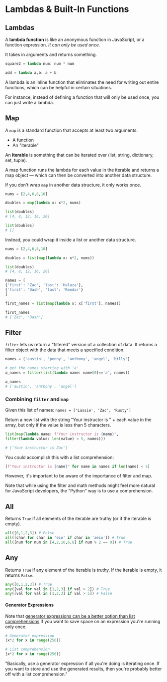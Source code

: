 # Lambdas & Built-In Functions

## Lambdas

A **lambda function** is like an anonymous function in JavaScript, or a function expression. _It can
only be used once._

It takes in arguments and returns something.

```python
square2 = lambda num: num * num

add = lambda a,b: a + b
```

A lambda is an inline function that eliminates the need for writing out entire functions, which can
be helpful in certain situations.

For instance, instead of defining a function that will only be used once, you can just write a
lambda.

## Map

A `map` is a standard function that accepts at least two arguments:

- A function
- An "iterable"

An **iterable** is something that can be iterated over (list, string, dictionary, set, tuple).

A map function runs the lambda for each value in the iterable and returns a map object — which can
then be converted into another data structure.

If you don't wrap `map` in another data structure, it only works once.

```python
nums = [2,4,6,8,10]

doubles = map(lambda x: x*2, nums)

list(doubles)
# [4, 8, 12, 16, 20]

list(doubles)
# []
```

Instead, you could wrap it inside a list or another data structure.

```python
nums = [2,4,6,8,10]

doubles = list(map(lambda x: x*2, nums))

list(doubles)
# [4, 8, 12, 16, 20]
```

```python
names = [
{'first': 'Zac', 'last': 'Haluza'},
{'first': 'Dash', 'last': 'Rendar'}
]

first_names = list(map(lambda x: x['first'], names))

first_names
# ['Zac', 'Dash']
```

## Filter

`filter` lets us return a "filtered" version of a collection of data. It returns a filter object
with the data that meets a specified condition.

```python
names = ['austin', 'penny', 'anthony', 'angel', 'billy']

# get the names starting with 'a'
a_names = filter(list(lambda name: name[0]=='a', names))

a_names
# ['austin', 'anthony', 'angel']
```

### Combining `filter` and `map`

Given this list of names: `names = ['Lassie', 'Zac', 'Rusty']`

Return a new list with the string "Your instructor is " + each value in the array, but only if the
value is less than 5 characters.

```python
list(map(lambda name: f"Your instructor is {name}",
filter(lambda value: len(value) < 5, names)))

# ['Your instructor is Zac']
```

You could accomplish this with a list comprehension:

```python
[f"Your instructor is {name}" for name in names if len(name) < 5]
```

However, it's important to be aware of the importance of filter and map.

Note that while using the filter and math methods might feel more natural for JavaScript developers,
the "Python" way is to use a comprehension.

## All

Returns `True` if all elements of the iterable are truthy (or if the iterable is empty).

```python
all([0,1,2,3]) # False
all([char for char in 'eio' if char in 'aeio']) # True
all([num for num in [4,2,10,6,8] if num % 2 == 0]) # True
```

## Any

Returns `True` if any element of the iterable is truthy. If the iterable is empty, it returns
`False`.

```python
any([0,1,2,3]) # True
any([val for val in [1,2,3] if val > 2]) # True
any([val for val in [1,2,3] if val > 5]) # False
```

#### Generator Expressions

Note that
[generator expressions can be a better option than list comprehensions](https://stackoverflow.com/questions/47789/generator-expressions-vs-list-comprehension)
if you want to save space on an expression you're running only once.

```python
# Generator expression
(x*2 for x in range(256))

# List comprehension
[x*2 for x in range(256)]
```

"Basically, use a generator expression if all you're doing is iterating once. If you want to store
and use the generated results, then you're probably better off with a list comprehension."
